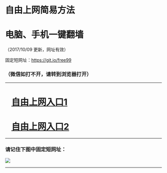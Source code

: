 ﻿# 自由上网简易方法

# 电脑、手机一键翻墙

（2017/10/09 更新，网址有效）

固定短网址：https://git.io/free99

### （微信如打不开，请转到浏览器打开）


***





# &nbsp;&nbsp; <a href="http://ft824825705.fwq-tz-1001.info/fwqtz01.html?t=100900110690 " target="_blank">自由上网入口1</a>
# &nbsp;&nbsp; <a href="http://ft647828890.fwq-tz-1002.info/fwqtz02.html?t=100900110386 " target="_blank">自由上网入口2</a>
***

### 请记住下图中固定短网址：

<img src="https://s3-us-west-2.amazonaws.com/fwq-1001/yjfq-20170905okok.png" /> 


***

